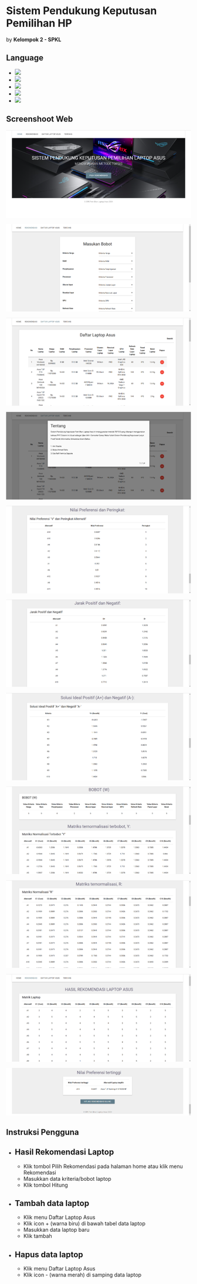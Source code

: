 # Sistem Pendukung Keputusan Pemilihan HP

by **Kelompok 2 - SPKL**

## Language

- [![](https://img.shields.io/badge/html-5-FF5722.svg)](https://www.w3schools.com/html/default.asp) 
- [![](https://img.shields.io/badge/css-3-03A9F4.svg)](https://www.w3schools.com/cssref/)
- [![](https://img.shields.io/badge/javascript-1.8-FFCA28.svg)](https://www.w3schools.com/js/default.asp)
- [![](https://img.shields.io/badge/php-7.1.8-673AB7.svg)](https://www.php.net/) 
- [![](https://img.shields.io/badge/mysql-5.0.12-yellow.svg)](https://www.mysql.com/) 

## Screenshoot Web

![Halaman Home](/assets/image/home.png "Halaman Home")

![Halaman Rekomendasi](/assets/image/rekomendasi.png "Halaman Rekomendasi")

![Halaman Daftar Laptop Asus](/assets/image/daftar_laptop.png "Halaman Daftar Laptop Asus")

![Halaman Tentang](/assets/image/tentang.png "Halaman Tentanng")

![Halaman Hasil](/assets/image/hasil_1.png "Halaman Hasil")

![Halaman Hasil](/assets/image/hasil_2.png "Halaman Hasil")

![Halaman Hasil](/assets/image/hasil_3.png "Halaman Hasil")

![Halaman Hasil](/assets/image/hasil_4.png "Halaman Hasil")

![Halaman Hasil](/assets/image/hasil_5.png "Halaman Hasil")

![Halaman Hasil](/assets/image/hasil_6.png "Halaman Hasil")

![Halaman Hasil](/assets/image/hasil_7.png "Halaman Hasil")

## Instruksi Pengguna
- ## Hasil Rekomendasi Laptop
  * Klik tombol Pilih Rekomendasi pada halaman home atau klik menu Rekomendasi
  * Masukkan data kriteria/bobot laptop
  * Klik tombol Hitung

- ## Tambah data laptop
  * Klik menu Daftar Laptop Asus
  * Klik icon + (warna biru) di bawah tabel data laptop
  * Masukkan data laptop baru
  * Klik tambah

- ## Hapus data laptop
  * Klik menu Daftar Laptop Asus
  * Klik icon - (warna merah) di samping data laptop
